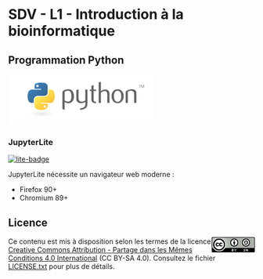 # SDV - L1 - Introduction à la bioinformatique

## Programmation Python

![](img/logo_python.png)

### JupyterLite

[![lite-badge](https://jupyterlite.rtfd.io/en/latest/_static/badge.svg)](https://pierrepo.github.io/intro-bioinfo-python-2024/lab/index.html)

JupyterLite nécessite un navigateur web moderne :

- Firefox 90+
- Chromium 89+

## Licence

<img src="img/logo_CC-BY-SA.png" align="right">

Ce contenu est mis à disposition selon les termes de la licence [Creative Commons Attribution - Partage dans les Mêmes Conditions 4.0 International](https://creativecommons.org/licenses/by-sa/4.0/deed.fr) (CC BY-SA 4.0). Consultez le fichier [LICENSE.txt](LICENSE.txt) pour plus de détails.
